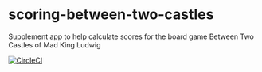 # scoring-between-two-castles
Supplement app to help calculate scores for the board game Between Two Castles of Mad King Ludwig

[![CircleCI](https://circleci.com/gh/jonyeezs/scoring-between-two-castles.svg?style=svg)](https://circleci.com/gh/jonyeezs/scoring-between-two-castles)